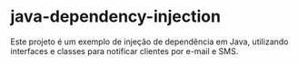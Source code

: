 # java-dependency-injection
Este projeto é um exemplo de injeção de dependência em Java, utilizando interfaces e classes para notificar clientes por e-mail e SMS.
